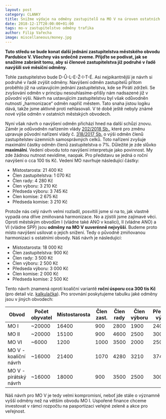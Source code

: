 ```yaml
---
layout: post
category: CLANKY
title: Snižme výdaje na odměny zastupitelů na MO V na úroven ostatních obvodů
date: 2018-12-17T20:00:00+01:00
tags: mo-v zastupitelstvo odměny trafika
author: Filip Vařecha
image: miscellaneous/money.jpg
---
```


**Tuto středu se bude konat další jednání zastupitelstva městského obvodu
Pardubice V. Všechny vás srdečně zveme. Přijďte se podívat, jak se snažíme
zabránit tomu, aby si členové zastupitelstva již podruhé v řadě navýšili své měsíční odměny.**

Tohle zastupitelstvo bude D-Ů-L-E-Ž-I-T-É. Asi nejpikantnější je návrh si podruhé v řadě zvýšit odměny. Navýšení odměn
zastupitelů přitom proběhlo již na ustavujícím jednání zastupitelstva, kde se
Piráti zdrželi. Se zvyšování odměn v principu nesouhlasíme&ndash;přišly nám nadsazené
již v původní výši. Návrh na ustavujícím zastupitelstvu byl však odůvodněn
nutností „harmonizace“ odměn napříč městem. Tato snaha jistou logiku dává, takže
jsme aktivně proti nehlasovali. V té době ještě nebyly známé nové výše odměn v
ostatních městských obvodech.

Nyní však návrh o navýšení odměn přichází hned na další schůzi znovu. Záměr je
odůvodněn nařízením vlády [202/2018 Sb.](https://www.zakonyprolidi.cz/cs/2018-202),
které pro změnu upravuje původní nařízení vlády č.
[318/2017 Sb.](https://www.zakonyprolidi.cz/cs/2017-318) o výši odměn členů
zastupitelstev územních samosprávných celků. Toto nařízení zvyšuje maximální částky odměn členů
zastupitelstva o 7%. Důležité je zde slůvko **maximální**. Vedení obvodu toto
navýšení interpretuje jako povinnost. My zde žádnou nutnost nevidíme, naopak.
Pro představu se jedná o roční navýšení o cca 100 tis Kč. Vedení MO navrhuje
následující částky:

* Místostarosta: 21 400 Kč
* Člen zastupitelstva: 1 070 Kč
* Člen rady: 4 280 Kč
* Člen výboru: 3 210 Kč
* Předseda výboru: 3 745 Kč
* Člen komise: 2 675 Kč
* Předseda komise: 3 210 Kč

Protože nás celý návrh velmi rozladil, posvítili jsme si na to, jak vlastně
vypadá ona dříve zmiňovaná harmonizace. No a zjistili jsme zajímavé věci. Oproti
městským obvodům I (vládne také ANO v koalici), II (vládne ANO) a VI (vládne
SPP) jsou **odměny na MO V suverénně nejvyšší**. Budeme proto místo navýšení
usilovat o jejich snížení. Tedy o původně zmiňovanou harmonizaci s ostatními
obvody. Náš návrh je následující:

* Místostarosta: 18 000 Kč
* Člen zastupitelstva: 900 Kč
* Člen rady: 3 500 Kč
* Člen výboru: 2 500 Kč
* Předseda výboru: 3 000 Kč
* Člen komise: 2 000 Kč
* Předseda komise: 2 500 Kč

Tento návrh znamená oproti koaliční variantě **roční úsporu cca 300 tis Kč** (pro
detail viz. [kalkulačka](https://docs.google.com/spreadsheets/d/1rPpGJNj9da0cifMkw5qwRWbV4OTyweTWoKZHfwtKPGE/edit?usp=sharing)). Pro srovnání poskytujeme tabulku jaké odměny jsou v jiných obvodech:

| Obvod                 | Počet obyvatel | Místostarosta | Člen zast. | Člen rady | Člen výboru | Předseda výboru | Člen komise | Předseda komise |
|-----------------------|----------------|---------------|------------|-----------|-------------|-----------------|-------------|-----------------|
| MO I                  | ~20000         | 16400         | 900        | 2800      | 1900        | 2400            | 1900        | 2400            |
| MO II                 | ~20000         | 15100         | 900        | 4600      | 2500        | 3000            | 2250        | 2500            |
| MO VI                 | ~6000          | 1200          | 1000       | 3500      | 2000        | 2500            | 100         | 150             |
| MO V - koaliční návrh | ~16000         | 21400         | 1070       | 4280      | 3210        | 3745            | 2675        | 3210            |
| MO V - pirátský návrh | ~16000         | 18000         | 900        | 3500      | 2500        | 3000            | 2000        | 2500            |

Náš návrh pro MO V je tedy velmi kompromisní, neboť jde stále o významně vyšší
odměny než na větším obvodu MO I. Uspořené finance chceme investovat v rámci
rozpočtu na pasportizaci veřejné zeleně a akce pro veřejnost.
